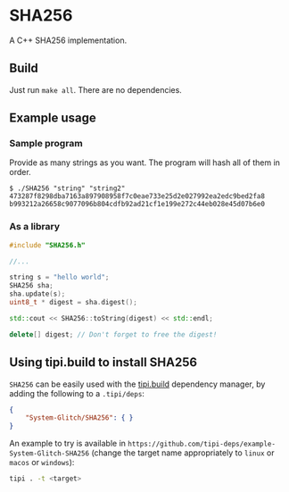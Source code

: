 # SHA256

A C++ SHA256 implementation.

## Build

Just run `make all`. There are no dependencies.

## Example usage

### Sample program

Provide as many strings as you want. The program will hash all of them in order.

```
$ ./SHA256 "string" "string2"
473287f8298dba7163a897908958f7c0eae733e25d2e027992ea2edc9bed2fa8
b993212a26658c9077096b804cdfb92ad21cf1e199e272c44eb028e45d07b6e0
```

### As a library

```cpp
#include "SHA256.h"

//...

string s = "hello world";
SHA256 sha;
sha.update(s);
uint8_t * digest = sha.digest();

std::cout << SHA256::toString(digest) << std::endl;

delete[] digest; // Don't forget to free the digest!
```

## Using tipi.build to install SHA256

`SHA256` can be easily used with the [tipi.build](https://tipi.build) dependency manager, by adding the following to a `.tipi/deps`:

```json
{
    "System-Glitch/SHA256": { }
}
```

An example to try is available in `https://github.com/tipi-deps/example-System-Glitch-SHA256` (change the target name appropriately to `linux` or `macos` or `windows`):

```bash
tipi . -t <target>
```